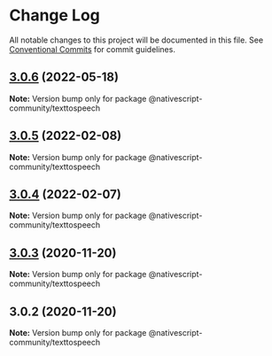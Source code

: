 # Change Log

All notable changes to this project will be documented in this file.
See [Conventional Commits](https://conventionalcommits.org) for commit guidelines.

## [3.0.6](https://github.com/nativescript-community/texttospeech/compare/v3.0.5...v3.0.6) (2022-05-18)

**Note:** Version bump only for package @nativescript-community/texttospeech





## [3.0.5](https://github.com/nativescript-community/texttospeech/compare/v3.0.4...v3.0.5) (2022-02-08)

**Note:** Version bump only for package @nativescript-community/texttospeech





## [3.0.4](https://github.com/nativescript-community/texttospeech/compare/v3.0.3...v3.0.4) (2022-02-07)

**Note:** Version bump only for package @nativescript-community/texttospeech





## [3.0.3](https://github.com/nativescript-community/texttospeech/compare/v3.0.2...v3.0.3) (2020-11-20)

**Note:** Version bump only for package @nativescript-community/texttospeech





## 3.0.2 (2020-11-20)

**Note:** Version bump only for package @nativescript-community/texttospeech
